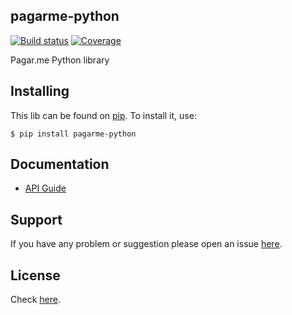 ## pagarme-python
[![Build status](https://travis-ci.org/pagarme/pagarme-python.svg?branch=master)](https://secure.travis-ci.org/pagarme/pagarme-python)
[![Coverage](https://coveralls.io/repos/pagarme/pagarme-python/badge.svg?branch=master&service=github)](https://coveralls.io/github/pagarme/pagarme-python)

Pagar.me Python library

## Installing

This lib can be found on [pip](https://pypi.python.org/pypi/pagarme-python). To install it, use:

```
$ pip install pagarme-python
```

## Documentation

* [API Guide](https://docs.pagar.me/)

## Support
If you have any problem or suggestion please open an issue [here](https://github.com/pagarme/pagarme-python/issues).

## License

Check [here](LICENSE).
